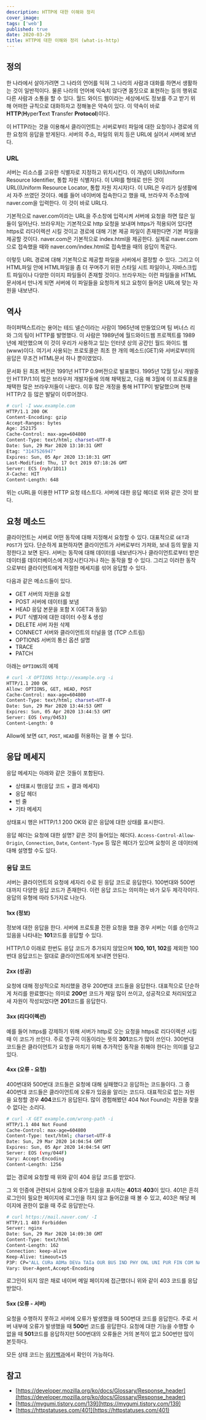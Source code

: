 ```yaml
---
description: HTTP에 대한 이해와 정리
cover_image:
tags: ['web']
published: true
date: 2020-03-29
title: HTTP에 대한 이해와 정리 (what-is-http)
---
```


## 정의

한 나라에서 살아가려면 그 나라의 언어를 익혀 그 나라의 사람과 대화를 하면서 생활하는 것이 일반적이다. 물론 나라의 언어에 익숙치 않다면 몸짓으로 표현하는 등의 행위로 다른 사람과 소통을 할 수 있다. 월드 와이드 웹이라는 세상에서도 정보를 주고 받기 위해 어떠한 규칙으로 대화하자고 정해놓은 약속이 있다. 이 약속이 바로 **HTTP**(**H**yper**T**ext **T**ransfer **Protocol**)이다.

이 HTTP라는 것을 이용해서 클라이언트는 서버로부터 파일에 대한 요청이나 경로에 의한 요청의 응답을 받게된다. 서버의 주소, 파일의 위치 등은 URL에 실어서 서버에 보낸다.

### URL

서버는 리소스를 고유한 식별자로 지정하고 위치시킨다. 이 개념이 URI(Uniform Resource Identifier, 통합 자원 식별자)다. 이 URI를 형태로 만든 것이 URL((Uniform Resource Locator, 통합 자원 지시자)다. 이 URL은 우리가 실생활에서 자주 쓰였던 것이다. 예를 들어 네이버에 접속한다고 했을 때, 브라우저 주소창에 naver.com을 입력한다. 이 것이 바로 URL다.

기본적으로 naver.com이라는 URL을 주소창에 입력시켜 서버에 요청을 하면 많은 일들이 일어난다. 브라우저는 기본적으로 http 요청을 보내며 https가 적용되어 있다면 https로 리다이렉션 시킬 것이고 경로에 대해 기본 제공 파일이 존재한다면 기본 파일을 제공할 것이다. naver.com은 기본적으로 index.html을 제공한다. 실제로 naver.com으로 접속했을 때와 naver.com/index.html로 접속했을 때의 응답이 똑같다.

이렇듯 URL 경로에 대해 기본적으로 제공할 파일을 서버에서 결정할 수 있다. 그리고 이 HTML파일 안에 HTML파일을 좀 더 꾸며주기 위한 스타일 시트 파일이나, 자바스크립트 파일이나 다양한 이미지 파일들이 존재할 것이다. 브라우저는 이런 파일들을 HTML문서에서 만나게 되면 서버에 이 파일들을 요청하게 되고 요청이 들어온 URL에 맞는 자원을 내보낸다.

## 역사

하이퍼텍스트라는 용어는 테드 넬슨이라는 사람이 1965년에 만들었으며 팀 버너스 리와 그의 팀이 HTTP를 발명했다. 이 사람은 1989년에 월드와이드웹 프로젝트를 1989년에 제안했으며 이 것이 우리가 사용하고 있는 인터넷 상의 공간인 월드 와이드 웹(www)이다. 여기서 사용되는 프로토콜은 최초 한 개의 메소드(GET)와 서버로부터의 응답은 무조건 HTML문서 하나 뿐이였었다.

문서화 된 최초 버전은 1991년 HTTP 0.9버전으로 발표했다. 1995년 12월 당시 개발중인 HTTP/1.1이 많은 브라우저 개발자들에 의해 채택됬고, 다음 해 3월에 이 프로토콜을 채택한 많은 브라우저들이 나왔다. 이후 많은 개정을 통해 HTTP이 발달했으며 현재 HTTP/2 등 많은 발달이 이루어졌다.

```bash
# curl -I www.example.com
HTTP/1.1 200 OK
Content-Encoding: gzip
Accept-Ranges: bytes
Age: 252175
Cache-Control: max-age=604800
Content-Type: text/html; charset=UTF-8
Date: Sun, 29 Mar 2020 13:10:31 GMT
Etag: "3147526947"
Expires: Sun, 05 Apr 2020 13:10:31 GMT
Last-Modified: Thu, 17 Oct 2019 07:18:26 GMT
Server: ECS (nyb/1D11)
X-Cache: HIT
Content-Length: 648
```

위는 cURL을 이용한 HTTP 요청 테스트다. 서버에 대한 응답 헤더로 위와 같은 것이 왔다.

## 요청 메소드

클라이언트는 서버로 어떤 동작에 대해 지정해서 요청할 수 있다. 대표적으로 `GET`과 `POST`가 있다. 단순하게 표현하자면 클라이언트가 서버로부터 가져와, 보내 등의 말을 지정한다고 보면 된다. 서버는 동작에 대해 데이터를 내보낸다거나 클라이언트로부터 받은 데이터를 데이터베이스에 저장시킨다거나 하는 동작을 할 수 있다. 그리고 이러한 동작으로부터 클라이언트에게 적절한 메세지를 섞어 응답할 수 있다.

다음과 같은 메소드들이 있다.

- GET 서버의 자원을 요청
- POST 서버에 데이터를 보냄
- HEAD 응답 본문을 포함 X (GET과 동일)
- PUT 식별자에 대한 데이터 수정 & 생성
- DELETE 서버 자원 삭제
- CONNECT 서버와 클라이언트의 터널을 염 (TCP 스트림)
- OPTIONS 서버의 통신 옵션 설명
- TRACE
- PATCH

아래는 `OPTIONS`의 예제

```bash
# curl -X OPTIONS http://example.org -i
HTTP/1.1 200 OK
Allow: OPTIONS, GET, HEAD, POST
Cache-Control: max-age=604800
Content-Type: text/html; charset=UTF-8
Date: Sun, 29 Mar 2020 13:44:53 GMT
Expires: Sun, 05 Apr 2020 13:44:53 GMT
Server: EOS (vny/0453)
Content-Length: 0
```

Allow에 보면 `GET`, `POST`, `HEAD`를 허용하는 걸 볼 수 있다.

## 응답 메세지

응답 메세지는 아래와 같은 것들이 포함된다.

- 상태표시 행(응답 코드 + 결과 메세지)
- 응답 헤더
- 빈 줄
- 기타 메세지

상태표시 행은 HTTP/1.1 200 OK와 같은 응답에 대한 상태를 표시한다.

응답 헤더는 요청에 대한 설명? 같은 것이 들어있는 헤더다. `Access-Control-Allow-Origin`, `Connection`, `Date`, `Content-Type` 등 많은 헤더가 있으며 요청이 온 데이터에 대해 설명할 수도 있다.

### 응답 코드

서버는 클라이언트의 요청에 세자리 수로 된 응답 코드로 응답한다. 100번대와 500번대까지 다양한 응답 코드가 존재한다. 이런 응답 코드는 의미하는 바가 모두 제각각이다. 응답의 유형에 따라 5가지로 나눈다.

#### 1xx (정보)

정보에 대한 응답을 한다. 서버에 프로토콜 전환 요청을 했을 경우 서버는 이를 승인하고 있음을 나타내는 **101**코드를 응답할 수 있다.

HTTP/1.0 이래로 한번도 응답 코드가 추가되지 않았으며 **100, 101, 102**를 제외한 100번대 응답코드는 절대로 클라이언트에게 보내면 안된다.

#### 2xx (성공)

요청에 대해 정상적으로 처리했을 경우 200번대 코드들을 응답한다. 대표적으로 단순하게 처리를 완료했다는 의미로 **200**번 코드가 제일 많이 쓰이고, 성공적으로 처리되었고 새 자원이 작성되었다면 **201**코드를 응답한다.

#### 3xx (리다이렉션)

예를 들어 https를 강제하기 위해 서버가 http로 오는 요청을 https로 리다이렉션 시킬 때 이 코드가 쓰인다. 주로 영구히 이동이라는 뜻의 **301**코드가 많이 쓰인다. 300번대 코드들은 클라이언트가 요청을 마치기 위해 추가적인 동작을 취해야 한다는 의미를 담고 있다.

#### 4xx (오류 - 요청)

400번대와 500번대 코드들은 요청에 대해 실패했다고 응답하는 코드들이다. 그 중 400번대 코드들은 클라이언트에 오류가 있음을 알리는 코드다. 대표적으로 없는 자원을 요청할 경우 **404**코드가 응답된다. 많이 경험해봤던 404 Not Found는 자원을 찾을 수 없다는 소리다.

```bash
# curl -X GET example.com/wrong-path -i
HTTP/1.1 404 Not Found
Cache-Control: max-age=604800
Content-Type: text/html; charset=UTF-8
Date: Sun, 29 Mar 2020 14:04:54 GMT
Expires: Sun, 05 Apr 2020 14:04:54 GMT
Server: EOS (vny/044F)
Vary: Accept-Encoding
Content-Length: 1256
```

없는 경로에 요청할 때 위와 같이 404 응답 코드를 받았다.

그 외 인증에 관련되서 요청에 오류가 있음을 표시하는 **401**과 **403**이 있다. 401은 흔히 로그인이 필요한 페이지에 로그인을 하지 않고 들어갔을 때 볼 수 있고, 403은 해당 페이지에 권한이 없을 때 주로 응답받는다.

```bash
# curl https://mail.naver.com/ -I
HTTP/1.1 403 Forbidden
Server: nginx
Date: Sun, 29 Mar 2020 14:09:30 GMT
Content-Type: text/html
Content-Length: 162
Connection: keep-alive
Keep-Alive: timeout=15
P3P: CP="ALL CURa ADMa DEVa TAIa OUR BUS IND PHY ONL UNI PUR FIN COM NAV INT DEM CNT STA POL HEA PRE LOC OTC"
Vary: User-Agent,Accept-Encoding
```

로그인이 되지 않은 채로 네이버 메일 페이지에 접근했더니 위와 같이 403 코드를 응답받았다.

#### 5xx (오류 - 서버)

요청을 수행하지 못하고 서버에 오류가 발생했을 때 500번대 코드를 응답한다. 주로 서버 내부에 오류가 발생했을 때 **500**번 코드를 응답한다. 요청에 대한 기능을 수행할 수 없을 때 **501**코드를 응답하지만 500번대의 오류들은 거의 본적이 없고 500번만 많이 본듯하다.

모든 상태 코드는 [위키백과](https://ko.wikipedia.org/wiki/HTTP_%EC%83%81%ED%83%9C_%EC%BD%94%EB%93%9C)에서 확인이 가능하다.

## 참고

- [https://developer.mozilla.org/ko/docs/Glossary/Response_header](https://developer.mozilla.org/ko/docs/Glossary/Response_header)
- [https://mygumi.tistory.com/139](https://mygumi.tistory.com/139)
- [https://httpstatuses.com/401](https://httpstatuses.com/401)
